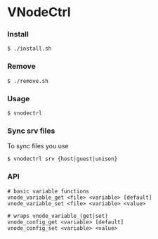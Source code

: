 # VNodeCtrl

### Install
    $ ./install.sh

### Remove
    $ ./remove.sh

### Usage
    $ vnodectrl

### Sync srv files
To sync files you use

    $ vnodectrl srv {host|guest|unison}



### API

    # basic variable functions
    vnode_variable_get <file> <variable> [default]
    vnode_variable_set <file> <variable> <value>

    # wraps vnode_variable_(get|set)
    vnode_config_get <variable> [default]
    vnode_config_set <variable> <value>
